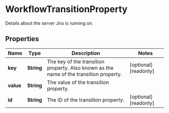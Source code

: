 

# WorkflowTransitionProperty

Details about the server Jira is running on.

## Properties

| Name | Type | Description | Notes |
|------------ | ------------- | ------------- | -------------|
|**key** | **String** | The key of the transition property. Also known as the name of the transition property. |  [optional] [readonly] |
|**value** | **String** | The value of the transition property. |  |
|**id** | **String** | The ID of the transition property. |  [optional] [readonly] |




